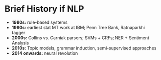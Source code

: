 # Brief History if NLP

- **1980s:** rule-based systems
- **1990s:** earliest stat MT work at IBM; Penn Tree Bank, Ratnaparkhi tagger
- **2000s:** Collins vs. Carniak parsers; SVMs + CRFs; NER + Sentiment Analysis
- **2010s:** Topic models, grammar induction, semi-supervised approaches
- **2014 onwards:** neural revolution